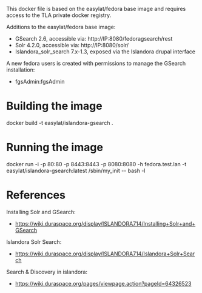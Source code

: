 This docker file is based on the easylat/fedora base image and requires access
to the TLA private docker registry.

Additions to the easylat/fedora base image:
 * GSearch 2.6, accessible via: http://IP:8080/fedoragsearch/rest
 * Solr 4.2.0, accessible via: http://IP:8080/solr/
 * Islandora_solr_search 7.x-1.3, exposed via the Islandora drupal interface

A new fedora users is created with permissions to manage the GSearch installation:
 * fgsAdmin:fgsAdmin

# Building the image #
docker build -t easylat/islandora-gsearch .

# Running the image #
docker run -i -p 80:80 -p 8443:8443 -p 8080:8080 -h fedora.test.lan -t easylat/islandora-gsearch:latest /sbin/my_init -- bash -l

# References #

Installing Solr and GSearch:
 * https://wiki.duraspace.org/display/ISLANDORA714/Installing+Solr+and+GSearch

Islandora Solr Search:
 * https://wiki.duraspace.org/display/ISLANDORA714/Islandora+Solr+Search

Search & Discovery in islandora:
 * https://wiki.duraspace.org/pages/viewpage.action?pageId=64326523
